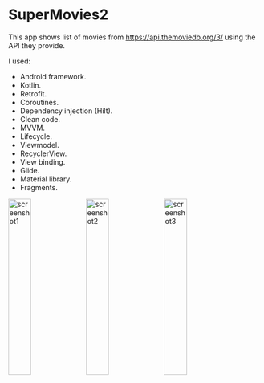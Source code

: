# SuperMovies2

This app shows list of movies from https://api.themoviedb.org/3/ using
the API they provide.

I used:

* Android framework.
* Kotlin.
* Retrofit.
* Coroutines.
* Dependency injection (Hilt).
* Clean code.
* MVVM.
* Lifecycle.
* Viewmodel.
* RecyclerView.
* View binding.
* Glide.
* Material library.
* Fragments.

<p float="left">
  <img src="../screenshots/supermovies2-1.png" width="30%" alt="screenshot1"/>
  <img src="../screenshots/supermovies2-2.png" width="30%" alt="screenshot2"/> 
  <img src="../screenshots/supermovies2-3.png" width="30%" alt="screenshot3"/>
</p>


